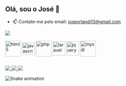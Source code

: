 ## Olá, sou o José 👋

- 📫 Contate-me pelo email: joseorlandi13@gmail.com

<div>
  <a href="https://github.com/JoseHCO"></a>
  <img heidth="180em" src="https://github-readme-stats.vercel.app/api?username=JoseHCO&show_icons=true&theme=dark&include_all_commits=true"/>
  <!-- <img heidth="180em" src="https://github-readme-stats.vercel.app/api/top-langs/?username=JoseHCO&layout=compact&langs_count=16&theme=dark"/> -->
</div>
<br>
<div style="display: inline_block">
  <img align="center" alt="html5" height="50" width="50" src="https://cdn.jsdelivr.net/gh/devicons/devicon/icons/html5/html5-original.svg" />
  <img align="center" alt="javascript" height="40" width="40" src="https://cdn.jsdelivr.net/gh/devicons/devicon/icons/javascript/javascript-plain.svg" />
  <img align="center" alt="php" height="50" width="50" src="https://cdn.jsdelivr.net/gh/devicons/devicon/icons/php/php-plain.svg" />
  <img align="center" alt="laravel" height="45" width="40" src="https://cdn.jsdelivr.net/gh/devicons/devicon/icons/laravel/laravel-plain-wordmark.svg" />
  <img align="center" alt="jquery" height="45" width="40" src="https://cdn.jsdelivr.net/gh/devicons/devicon/icons/jquery/jquery-original.svg" />
  <img align="center" alt="mysql" height="50" width="50" src="https://cdn.jsdelivr.net/gh/devicons/devicon/icons/mysql/mysql-original-wordmark.svg" />
</div>
  
##

<div>
  <a href="https://www.linkedin.com/in/jhco/">
    <img src="https://img.shields.io/badge/LinkedIn-0077B5?style=for-the-badge&logo=linkedin&logoColor=white" target="_blank">
  </a>
  <a href="mailto:joseorlandi13@gmail.com">
    <img src="https://img.shields.io/badge/Gmail-D14836?style=for-the-badge&logo=gmail&logoColor=white" target="_blank">
  </a>
  <a href="https://wa.me/41992261186">
    <img src="https://img.shields.io/badge/WhatsApp-25D366?style=for-the-badge&logo=whatsapp&logoColor=white" target="_blank">
  </a>
</div>

![Snake animation](https://github.com/JoseHCO/JoseHCO/blob/output/github-contribution-grid-snake.svg)

